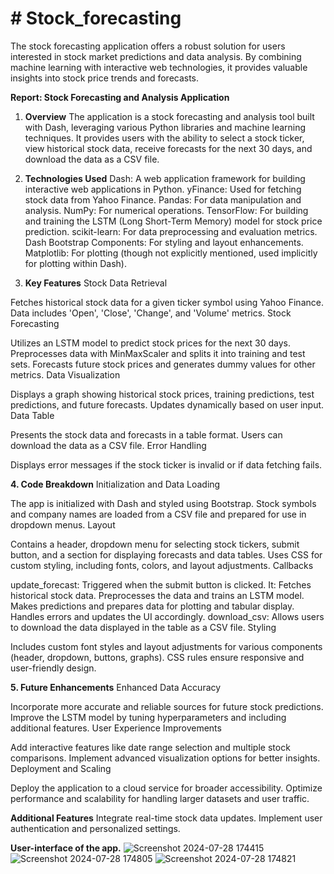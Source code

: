 <h1>﻿# Stock_forecasting</h1>
The stock forecasting application offers a robust solution for users interested in stock market predictions and data analysis. 
By combining machine learning with interactive web technologies, it provides valuable insights into stock price trends and forecasts.

**Report: Stock Forecasting and Analysis Application**
1. **Overview**
The application is a stock forecasting and analysis tool built with Dash, leveraging various Python libraries and machine learning techniques. It provides users with the ability to select a stock ticker, view historical stock data, receive forecasts for the next 30 days, and download the data as a CSV file.

2. **Technologies Used**
Dash: A web application framework for building interactive web applications in Python.
yFinance: Used for fetching stock data from Yahoo Finance.
Pandas: For data manipulation and analysis.
NumPy: For numerical operations.
TensorFlow: For building and training the LSTM (Long Short-Term Memory) model for stock price prediction.
scikit-learn: For data preprocessing and evaluation metrics.
Dash Bootstrap Components: For styling and layout enhancements.
Matplotlib: For plotting (though not explicitly mentioned, used implicitly for plotting within Dash).

3. **Key Features**
Stock Data Retrieval

Fetches historical stock data for a given ticker symbol using Yahoo Finance.
Data includes 'Open', 'Close', 'Change', and 'Volume' metrics.
Stock Forecasting

Utilizes an LSTM model to predict stock prices for the next 30 days.
Preprocesses data with MinMaxScaler and splits it into training and test sets.
Forecasts future stock prices and generates dummy values for other metrics.
Data Visualization

Displays a graph showing historical stock prices, training predictions, test predictions, and future forecasts.
Updates dynamically based on user input.
Data Table

Presents the stock data and forecasts in a table format.
Users can download the data as a CSV file.
Error Handling

Displays error messages if the stock ticker is invalid or if data fetching fails.

**4. Code Breakdown**
Initialization and Data Loading

The app is initialized with Dash and styled using Bootstrap.
Stock symbols and company names are loaded from a CSV file and prepared for use in dropdown menus.
Layout

Contains a header, dropdown menu for selecting stock tickers, submit button, and a section for displaying forecasts and data tables.
Uses CSS for custom styling, including fonts, colors, and layout adjustments.
Callbacks

update_forecast: Triggered when the submit button is clicked. It:
Fetches historical stock data.
Preprocesses the data and trains an LSTM model.
Makes predictions and prepares data for plotting and tabular display.
Handles errors and updates the UI accordingly.
download_csv: Allows users to download the data displayed in the table as a CSV file.
Styling

Includes custom font styles and layout adjustments for various components (header, dropdown, buttons, graphs).
CSS rules ensure responsive and user-friendly design.

**5. Future Enhancements**
Enhanced Data Accuracy

Incorporate more accurate and reliable sources for future stock predictions.
Improve the LSTM model by tuning hyperparameters and including additional features.
User Experience Improvements

Add interactive features like date range selection and multiple stock comparisons.
Implement advanced visualization options for better insights.
Deployment and Scaling

Deploy the application to a cloud service for broader accessibility.
Optimize performance and scalability for handling larger datasets and user traffic.

**Additional Features**
Integrate real-time stock data updates.
Implement user authentication and personalized settings.

**User-interface of the app.**
![Screenshot 2024-07-28 174415](https://github.com/user-attachments/assets/b0853f19-2cff-4a7f-89e4-28a66c89c005)
![Screenshot 2024-07-28 174805](https://github.com/user-attachments/assets/7732d28f-a06b-4a66-80c7-ee97df4e5895)
![Screenshot 2024-07-28 174821](https://github.com/user-attachments/assets/e73d8476-1166-4e6c-86e5-99132ef7b859)
